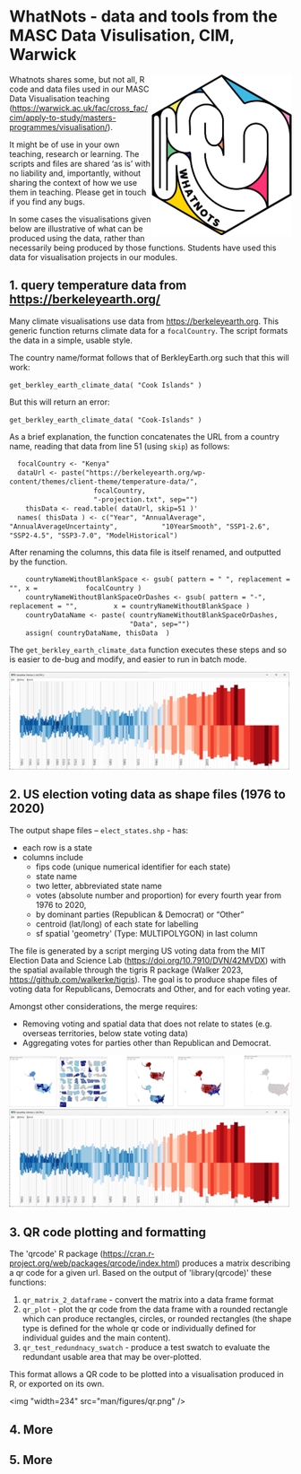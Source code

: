 
# WhatNots - data and tools from the MASC Data Visulisation, CIM, Warwick 

<img width="250" align="right" src="man/figures/hexLogo.png" />


Whatnots shares some, but not all, R code and data files used in our MASC Data Visualisation teaching (https://warwick.ac.uk/fac/cross_fac/cim/apply-to-study/masters-programmes/visualisation/). 

It might be of use in your own teaching, research or learning. The scripts and files are shared ‘as is’ with no liability and, importantly, without sharing the context of how we use them in teaching. Please get in touch if you find any bugs.

In some cases the visualisations given below are illustrative of what can be produced using the data, rather than necessarily being produced by those functions. Students have used this data for visualisation projects in our modules. 


##  1. query temperature data from https://berkeleyearth.org/ 

Many climate visualisations use data from https://berkeleyearth.org. This generic function returns climate data for a `focalCountry`. The script formats the data in a simple, usable style. 

The country name/format follows that of BerkleyEarth.org such that this will work:

`get_berkley_earth_climate_data( "Cook Islands" )`

But this will return an error:

`get_berkley_earth_climate_data( "Cook-Islands" )`

As a brief explanation, the function concatenates the URL from a country name, reading that data from line 51 (using `skip`) as follows:

```
  focalCountry <- "Kenya"
  dataUrl <- paste("https://berkeleyearth.org/wp-content/themes/client-theme/temperature-data/",
                     focalCountry,
                     "-projection.txt", sep="")
    thisData <- read.table( dataUrl, skip=51 )'
  names( thisData ) <- c("Year", "AnnualAverage", "AnnualAverageUncertainty",           "10YearSmooth", "SSP1-2.6", "SSP2-4.5", "SSP3-7.0", "ModelHistorical") 
```


After renaming the columns, this data file is itself renamed, and outputted by the function.
```
    countryNameWithoutBlankSpace <- gsub( pattern = " ", replacement = "", x =            focalCountry )
    countryNameWithoutBlankSpaceOrDashes <- gsub( pattern = "-", replacement = "",         x = countryNameWithoutBlankSpace )
    countryDataName <- paste( countryNameWithoutBlankSpaceOrDashes,
                              "Data", sep="")
    assign( countryDataName, thisData  )
```

The `get_berkley_earth_climate_data` function executes these steps and so is easier to de-bug and modify, and easier to run in batch mode. 


<img width="500" src="man/figures/climate_stripes.png" />


## 2. US election voting data as shape files (1976 to 2020)

The output shape files – `elect_states.shp` - has:

+ each row is a state
+ columns  include
    + fips code (unique numerical identifier for each state)
    + state name 
    + two letter, abbreviated state name 
    + votes (absolute number and proportion) for every fourth year from 1976 to 2020,
    + by dominant parties (Republican & Democrat) or “Other”
    + centroid (lat/long) of each state for labelling
    + sf spatial 'geometry' (Type: MULTIPOLYGON) in last column

The file is generated by a script merging US voting data from the MIT Election Data and Science Lab (https://doi.org/10.7910/DVN/42MVDX) with the spatial available through the tigris R package (Walker 2023, https://github.com/walkerke/tigris). 
The goal is to produce shape files of voting data for Republicans, Democrats and Other, and for each voting year. 

Amongst other considerations, the merge requires: 
+	Removing voting and spatial data that does not relate to states (e.g. overseas territories, below state voting data)
+	Aggregating votes for parties other than Republican and Democrat.


<img width="600" src="man/figures/US_elections.png" />
<img width="500" src="man/figures/climate_stripes.png" />



## 3. QR code plotting and formatting 

The 'qrcode' R package (https://cran.r-project.org/web/packages/qrcode/index.html) produces a matrix describing a qr code for a given url. Based on the output of 'library(qrcode)' these functions:
1. `qr_matrix_2_dataframe` - convert the matrix into a data frame format
2. `qr_plot` - plot the qr code from the data frame with a rounded rectangle which can produce rectangles, circles, or rounded rectangles (the shape type is defined for the whole qr code or individually defined for individual guides and the main content).
3. `qr_test_redundnacy_swatch` - produce a test swatch to evaluate the redundant usable area that may be over-plotted.

This format allows a QR code to be plotted into a visualisation produced in R, or exported on its own.  


<img "width=234" src="man/figures/qr.png" />



## 4. More


## 5. More







